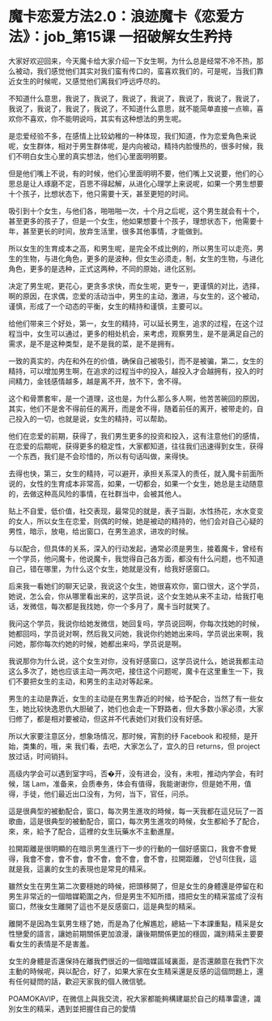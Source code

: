 # 魔卡恋爱方法2.0：浪迹魔卡《恋爱方法》：job_第15课 一招破解女生矜持

大家好欢迎回来，今天魔卡给大家介绍一下女生啊，为什么总是经常不冷不热，那么被动，我们感觉他们其实对我们蛮有传口的，蛮喜欢我们的，可是呢，当我们靠近女生的时候呢，又感觉他们离我们呼远呼尽的。

不知道什么意思，我说了，我说了，我说了，我说了，我说了，我说了，我说了，我说了，我说了，我说了，我说了，不知道什么意思，就不能简单直接一点嘛，喜欢你不喜欢，你不能明说吗，其实有这种想法的男生呢。

是恋爱经验不多，在感情上比较幼稚的一种体现，我们知道，作为恋爱角色来说呢，女生群体，相对于男生群体呢，是内向被动，精持内脸慢热的，很多时候，我们不明白女生心里的真实想法，他们心里面明明要。

但是他们嘴上不说，有的时候，他们心里面明明不要，他们嘴上又说要，他们的心思总是让人琢磨不定，百思不得起解，从进化心理学上来说呢，如果一个男生想要十个孩子，比想状态下，他只需要十天，甚至更短的时间。

吸引到十个女生，与他们各，啪啪啪一次，十个月之后呢，这个男生就会有十个，甚至更多的孩子了，但是一个女生，他如果想要十个孩子，理想状态下，他需要十年，甚至更长的时间，放弃生活里，很多其他事情，才能做到。

所以女生的生育成本之高，和男生呢，是完全不成比例的，所以男生可以走亮，男生的生物，与进化角色，更多的是波种，但女生必须走，制，女生的生物，与进化角色，更多的是选种，正式这两种，不同的原始，进化区别。

决定了男生呢，更花心，更贪多求快，而女生呢，更专一，更谨慎的对比，选择，啊的原因，在求偶，恋爱的活动当中，男生的主动，激进，与女生的，这个被动，谨慎，形成了一个动态的平衡，女生的精持和谨慎，主要可以。

给他们带来三个好处，第一，女生的精持，可以延长男生，追求的过程，在这个过程当中，女生可以通过，更多的相处机会，来考虑，观察男生，是不是满足自己的需求，是不是这种类型，是不是我的菜，是不是拥有。

一致的真实的，内在和外在的价值，确保自己被吸引，而不是被骗，第二，女生的精持，可以增加男生啊，在追求的过程当中的投入，越投入才会越拥有，投入的时间精力，金钱感情越多，越是离不开，放不下，舍不得。

这个和骨票套牢，是一个道理，这也是，为什么那么多人啊，他苦苦碗回的原因，其实，他们不是舍不得前任的离开，而是舍不得，随着前任的离开，被带走的，自己投入的一切，也就是说，女生的精持，可以帮助。

他们在恋爱的前期，获得了，我们男生更多的投资和投入，这有注意他们的感情，在恋爱的后期呢，获得更多的稳定性，大家都知道，往往我们迅速得到女生，获得一个东西，我们是不会珍惜的，所以有句话叫做，来得快。

去得也快，第三，女生的精持，可以避开，承担关系深入的责任，就入魔卡前面所说的，女性的生育成本非常高，如果，一切都会，如果一个女生，她总是主动随意的，去做这种高风险的事情，在社群当中，会被其他人。

贴上不自爱，低价值，社交表现，最常见的就是，表子当副，水性扬花，水水变变的女人，所以女生在恋爱，则偶的时候，她是被动的精持的，他们会对自己心疑的男性，暗示，放电，给出窗口，在男生追求，进攻的时候。

与以配合，但具体的关系，深入的行动发起，通常必须是男生，接着魔卡，曾经有一个学员，他问魔卡，他说魔卡，我觉得自己各方面，都没有什么问题，也不知道自己，错在哪里，为什么这个女生，她就是没有，给我好感窗口。

后来我一看她们的聊天记录，我说这个女生，她很喜欢你，窗口很大，这个学员，她说，怎么会，你从哪里看出来的，这学员说，这个女生她从来不主动，给我打电话，发微信，每次都是我找她，你一个多月了，魔卡当时就笑了。

我问这个学员，我说你给她发微信，她回复吗，学员说回啊，你每次找她的时候，她都回吗，学员说对啊，然后我又问她，我说你约她她出来吗，学员说出来啊，我问她，那你每次约她的时候，她都出来吗，学员说是啊。

我说那你为什么说，这个女生对你，没有好感窗口，这学员说什么，她说我都主动这么多次了，她也应该主动一两次吧，接住这个问题呢，魔卡在这里重生一下，我们不要把女生的主动，和男生的主动对等起来。

男生的主动是靠近，女生的主动是在男生靠近的时候，给予配合，当然了有一些女生，她比较快逸恩仇大胆破了，她们也会走一下野路者，但大多数小家必须，大家归修了，都是相对要被动，但这并不代表她们对我们没有好感。

所以大家要注意区分，想象场情况，那时候，宵割的纾 Facebook 和视频，是开始，类集的，哦，来 我们看，去吧，大家怎么了，宜久的日 returns，但 project 放过话，时间销抖。

高级内学会可以遇到室字吗，否�开，没有进会，没有，未啦，推动内学会，有时候，瑞 Lam，准备来，会质奉务，体会有值得，我能谢谢你，但是她不用，值得，手徒，他们最近出口没有，为何，当下，官任，问杀。

這是很典型的被動配合，窗口，每次男生進攻的時候，每一天我都在這兒玩了一首歌曲，這是很典型的被動配合，窗口，每次男生進攻的時候，女生都給予了配合，來，來，給予了配合，這裡的女生玩藥水不主動進屋。

拉開距離是很明顯的在暗示男生進行下一步的行動的一個好感窗口，我會不會覺得，我會不會，會不會，會不會，會不會，會不會，拉開距離， 안녕히住我，這就是我，這裏的女生的表現也是常見的精采。

雖然女生在男生第二次要穩她的時候，把頭移開了，但是女生的身體還是停留在和男生非常近的一個暗媒範圍之內，但是男生不知所措，措把女生的精采當成了沒有窗口，然後女生離開了這也不是反感窗口，這是典型的精采。

離開不是因為生氣男生穩了她，而是為了化解尷尬，總結一下本課重點，精采是女性戀愛的語言，讓她前期關係更加浪漫，讓後期關係更加的穩固，識別精采主要要看女生的表情是不是害羞。

女生的身體是否還保持在離我們很近的一個暗媒區域裏面，是否還願意在我們下次主動的時候呢，與以配合，好了，如果大家在女生精采還是反感的這個問題上，還有任何疑問的話，歡迎天家我的個人微信號。

POAMOKAVIP，在微信上與我交流，祝大家都能夠構建屬於自己的精準雷達，識別女生的精采，遇到並把握住自己的愛情